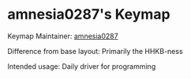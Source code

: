 amnesia0287's Keymap
===

Keymap Maintainer: [amnesia0287](https://github.com/amnesia0287)

Difference from base layout: Primarily the HHKB-ness

Intended usage: Daily driver for programming 
